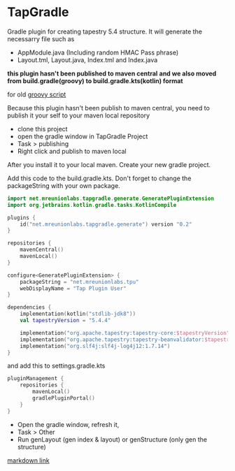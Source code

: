 # TapGradle

Gradle plugin for creating tapestry 5.4 structure. It will generate the necessarry file such as
- AppModule.java (Including random HMAC Pass phrase)
- Layout.tml, Layout.java, Index.tml and Index.java

**this plugin hasn't been published to maven central**
**and we also moved from build.gradle(groovy) to build.gradle.kts(kotlin) format**

for old [groovy script](https://github.com/abangkis/TapGradle/edit/master/README-groovy.md)

Because this plugin hasn't been publish to maven central, you need to publish it your self to your maven local repository
* clone this project
* open the gradle window in TapGradle Project
* Task > publishing
* Right click and publish to maven local 

After you install it to your local maven. Create your new gradle project. 

Add this code to the build.gradle.kts. Don't forget to change the packageString with your own package. 

```kotlin
import net.mreunionlabs.tapgradle.generate.GeneratePluginExtension
import org.jetbrains.kotlin.gradle.tasks.KotlinCompile

plugins {
    id("net.mreunionlabs.tapgradle.generate") version "0.2"
}

repositories {
    mavenCentral()
    mavenLocal()
}

configure<GeneratePluginExtension> {
    packageString = "net.mreunionlabs.tpu"
    webDisplayName = "Tap Plugin User"
}

dependencies {
    implementation(kotlin("stdlib-jdk8"))
    val tapestryVersion = "5.4.4"

    implementation("org.apache.tapestry:tapestry-core:$tapestryVersion")
    implementation("org.apache.tapestry:tapestry-beanvalidator:$tapestryVersion")
    implementation("org.slf4j:slf4j-log4j12:1.7.14")
}
```

and add this to settings.gradle.kts

```kotlin
pluginManagement {
    repositories {
        mavenLocal()
        gradlePluginPortal()
    }
}
```

* Open the gradle window, refresh it, 
* Task > Other
* Run genLayout (gen index & layout) or genStructure (only gen the structure)

[markdown link](https://guides.github.com/features/mastering-markdown/)
